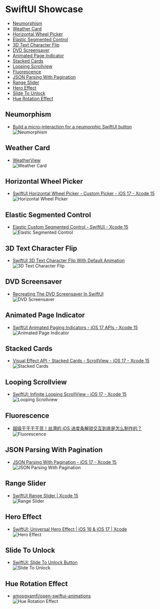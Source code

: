 # SwiftUI Showcase

- [Neumorphism](#neumorphism)
- [Weather Card](#weather-card)
- [Horizontal Wheel Picker](#horizontal-wheel-picker)
- [Elastic Segmented Control](#elastic-segmented-control)
- [3D Text Character Flip](#3d-text-character-flip)
- [DVD Screensaver](#dvd-screensaver)
- [Animated Page Indicator](#animated-page-indicator)
- [Stacked Cards](#stacked-cards)
- [Looping Scrollview](#looping-scrollview)
- [Fluorescence](#fluorescence)
- [JSON Parsing With Pagination](#json-parsing-with-pagination)
- [Range Slider](#range-slider)
- [Hero Effect](#hero-effect)
- [Slide To Unlock](#slide-to-unlock)
- [Hue Rotation Effect](#hue-rotation-effect)

## Neumorphism

* [Build a micro-interaction for a neumorphic SwiftUI button](https://bootcamp.uxdesign.cc/build-a-neumorphic-micro-interaction-for-a-swiftui-button-aa8c3c53047d)<br>
![Neumorphism](https://cdn.jsdelivr.net/gh/KiligWYu/Pics/2024/202405030008032.gif)

## Weather Card

* [WeatherView](https://gist.github.com/unixzii/540f3755862d0d437bda3928e59de871)<br>
![Weather Card](https://cdn.jsdelivr.net/gh/KiligWYu/Pics/2024/202405030008036.gif)

## Horizontal Wheel Picker

* [SwiftUI Horizontal Wheel Picker - Custom Picker - iOS 17 - Xcode 15](https://www.youtube.com/watch?v=v5T_0AQkQHE)<br>
![Horizontal Wheel Picker](https://cdn.jsdelivr.net/gh/KiligWYu/Pics/2024/202405030008029.gif)

## Elastic Segmented Control

* [Elastic Custom Segmented Control - SwiftUI - Xcode 15](https://www.youtube.com/watch?v=Qnq9_l1M8Fg)<br>
![Elastic Segmented Control](https://cdn.jsdelivr.net/gh/KiligWYu/Pics/2024/202405030008025.gif)

## 3D Text Character Flip

* [SwiftUI 3D Text Character Flip With Default Animation](https://www.youtube.com/watch?v=8npuczSgGDk)<br>
![3D Text Character Flip](https://cdn.jsdelivr.net/gh/KiligWYu/Pics/2024/202405030008022.gif)

## DVD Screensaver

* [Recreating The DVD Screensaver In SwiftUI](https://digitalbunker.dev/dvd-screensaver-swiftui/)<br>
![DVD Screensaver](https://cdn.jsdelivr.net/gh/KiligWYu/Pics/2024/202405030008024.gif)

## Animated Page Indicator

* [SwiftUI Animated Paging Indicators - iOS 17 APIs - Xcode 15](https://www.youtube.com/watch?v=hvD_AafLGc0)<br>
![Animated Page Indicator](https://cdn.jsdelivr.net/gh/KiligWYu/Pics/2024/202405030008023.gif)

## Stacked Cards

* [Visual Effect API - Stacked Cards - ScrollView - iOS 17 - Xcode 15](https://www.youtube.com/watch?v=NgYyN2YyDd4)<br>
![Stacked Cards](https://cdn.jsdelivr.net/gh/KiligWYu/Pics/2024/202405030008035.gif)

## Looping Scrollview

* [SwiftUI: Infinite Looping ScrollView - iOS 17 - Xcode 15](https://www.youtube.com/watch?v=lyuo59840qs)<br>
![Looping Scrollview](https://cdn.jsdelivr.net/gh/KiligWYu/Pics/2024/202405030008031.gif)

## Fluorescence

* [超级干干干干货！丝滑的 iOS 进度条解锁交互到底是怎么制作的？](https://www.bmms.me/blog/silky-smooth-ios-progress-bar-interaction-explained)<br>
![Fluorescence](https://cdn.jsdelivr.net/gh/KiligWYu/Pics/2024/202405030008027.gif)

## JSON Parsing With Pagination

* [JSON Parsing With Pagination - iOS 17 - Xcode 15](https://www.youtube.com/watch?v=bhn3WanfkZI)<br>
![JSON Parsing With Pagination](https://cdn.jsdelivr.net/gh/KiligWYu/Pics/2024/202405030008030.gif)

## Range Slider

* [SwiftUI Range Slider | Xcode 15](https://www.youtube.com/watch?v=L_8BqLus4NA)<br>
![Range Slider](https://cdn.jsdelivr.net/gh/KiligWYu/Pics/2024/202405030008033.gif)

## Hero Effect

* [SwiftUI: Universal Hero Effect | iOS 16 & iOS 17 | Xcode](https://www.youtube.com/watch?v=d0y_f9kCSDk)<br>
![Hero Effect](https://cdn.jsdelivr.net/gh/KiligWYu/Pics/2024/202405030008028.gif)

## Slide To Unlock

* [SwiftUI: Slide To Unlock Button](https://blog.stackademic.com/swiftui-slide-to-unlock-button-f2b1bcedea83)<br>
![Slide To Unlock](https://cdn.jsdelivr.net/gh/KiligWYu/Pics/2024/202405030008034.gif)

## Hue Rotation Effect

* [amosgyamfi/open-swiftui-animations](https://github.com/amosgyamfi/open-swiftui-animations)<br>
![Hue Rotation Effect](https://cdn.jsdelivr.net/gh/KiligWYu/Pics/2024/202405081717205.gif)
